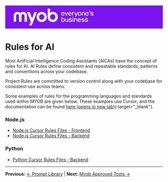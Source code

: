 ![MYOB Banner](../../../assets/images/myob-banner.png)

# Rules for AI

Most Artificial Intelligence Coding Assistants (AICAs) have the concept of rules for AI. AI Rules define consistent and repeatable standards, patterns and conventions across your codebase. 

Project Rules are committed to version control along with your codebase for consistent use across teams.

Some examples of rules for the programming languages and standards used within MYOB are given below. These examples use Cursor, and the documentation can be found [here (opens in new tab)](https://docs.cursor.com/context/rules){:target="_blank"}.

### Node.js
- [Node.js Cursor Rules Files - Frontend](nodejs/nodejs-cursorrules-frontend.md)
- [Node.js Cursor Rules Files - Backend](nodejs/nodejs-cursorrules-bakend.md)

### Python
- [Python Cursor Rules Files - Backend](python/python-cursorrules-backend.md)

---

**Previous:** [← Prompt Library](../prompt-library/README.md) | **Next:** [Myob Approved Tools →](../MYOB-approved-tools.md)
